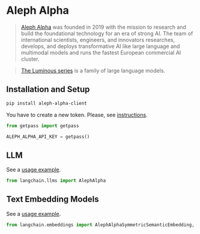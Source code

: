 # Aleph Alpha

>[Aleph Alpha](https://docs.aleph-alpha.com/) was founded in 2019 with the mission to research and build the foundational technology for an era of strong AI. The team of international scientists, engineers, and innovators researches, develops, and deploys transformative AI like large language and multimodal models and runs the fastest European commercial AI cluster.

>[The Luminous series](https://docs.aleph-alpha.com/docs/introduction/luminous/) is a family of large language models.

## Installation and Setup

```bash
pip install aleph-alpha-client
```

You have to create a new token. Please, see [instructions](https://docs.aleph-alpha.com/docs/account/#create-a-new-token).

```python
from getpass import getpass

ALEPH_ALPHA_API_KEY = getpass()
```


## LLM

See a [usage example](../modules/models/llms/integrations/aleph_alpha.ipynb).

```python
from langchain.llms import AlephAlpha
```

## Text Embedding Models

See a [usage example](../modules/models/text_embedding/examples/aleph_alpha.ipynb).

```python
from langchain.embeddings import AlephAlphaSymmetricSemanticEmbedding, AlephAlphaAsymmetricSemanticEmbedding
```
